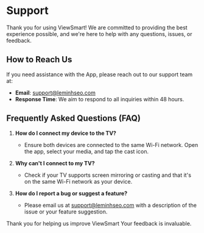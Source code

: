 # Support

Thank you for using ViewSmart! We are committed to providing the best experience possible, and we're here to help with any questions, issues, or feedback.

## How to Reach Us

If you need assistance with the App, please reach out to our support team at:

- **Email**: [support@leminhseo.com](mailto:support@leminhseo.com)
- **Response Time**: We aim to respond to all inquiries within 48 hours.

## Frequently Asked Questions (FAQ)
1. **How do I connect my device to the TV?**
   - Ensure both devices are connected to the same Wi-Fi network. Open the app, select your media, and tap the cast icon.

2. **Why can't I connect to my TV?**
   - Check if your TV supports screen mirroring or casting and that it's on the same Wi-Fi network as your device.

3. **How do I report a bug or suggest a feature?**
   - Please email us at [support@leminhseo.com](mailto:support@leminhseo.com) with a description of the issue or your feature suggestion.

Thank you for helping us improve ViewSmart Your feedback is invaluable.

